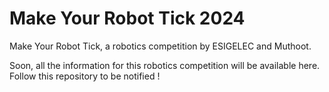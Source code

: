 # Make Your Robot Tick 2024

Make Your Robot Tick, a robotics competition by ESIGELEC and Muthoot.

Soon, all the information for this robotics competition will be available here.
Follow this repository to be notified !
